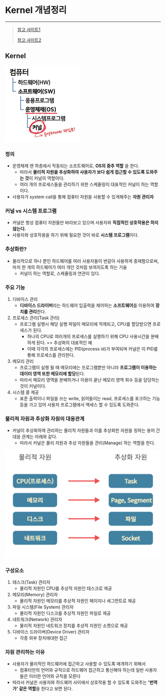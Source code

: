 # Kernel 개념정리 

---

>[참고 사이트1](https://kingofbackend.tistory.com/100)
>
>[참고 사이트2](https://5equal0.tistory.com/entry/Linux-Kernel-%EC%BB%A4%EB%84%90%EC%9D%98-%EA%B0%9C%EB%85%90%EA%B3%BC-%EC%BB%A4%EB%84%90%EC%9D%98-%EA%B5%AC%EC%A1%B0)

## Kernel

 <img src="./images/커널.png">

### 정의

- 운영체제 맨 하층에서 작동되는 소프트웨어로, **OS의 중추 역할** 을 한다.
  - 따라서 **물리적 자원을 추상화하여 사용자가 보다 쉽게 접근할 수 있도록 도와주는 것**이 커널의 역할이다. 
  - 여러 개의 프로세스들을 관리하기 위한 스케줄링이 대표적인 커널이 하는 역할이다. 
- 사용자가 system call을 통해 컴퓨터 자원을 사용할 수 있게해주는 **자원 관리자**

### 커널 vs 시스템 프로그램 

- 커널은 항상 컴퓨터 자원들만 바라보고 있으며 사용자와 **직접적인 상호작용은 하지 않는다.** 
- 사용자와 상호작용을 하기 위해 필요한 것이 바로 **시스템 프로그램**이다. 

### 추상화란?

- 물리적으로 하나 뿐인 하드웨어를 여러 사용자들이 번갈아 사용하게 중재함으로써, 마치 한 개의 하드웨어가 여러 개인 것처럼 보여지도록 하는 기술
  - 커널이 하는 역할로, 스케쥴링과 연관이 있다. 

### 주요 기능 

1. 디바이스 관리
   - **디바이스 드라이버**라는 하드웨어 입출력을 제어하는 **소프트웨어**를 이용하여 **장치를 관리**한다.
2. 프로세스 관리(Task 관리)
   - 프로그램 실행시 해당 실행 파일이 메모리에 적제되고, CPU를 할당받으면 프로세스가 된다. 
     - 하나의 CPU로 여러개의 프로세스를 실행하기 위해 CPU 사용시간을 분배하게 된다. => 추상화의 대표적인 예  
     - 이때 각각의 프로세스에는 PID(process id)가 부여되며 커널은 이 PID를 통해 프로세스를 관리한다. 
3. 메모리 관리
   - 프로그램이 실행 될 때 메모리에는 프로그램뿐만 아니라 **프로그램이 이용하는 데이터 영역 또한 메모리에 할당**된다. 
   - 따라서 메모리 영역을 분배하거나 이용이 끝난 메모리 영역 회수 등을 담당하는 것이 커널이다. 
4. 시스템 콜 제공
   - 표준 출력이나 파일을 쓰는 write, 읽어들이는 read, 프로세스를 포크하는 기능 등을 가고 있어 사용자 프로그램에서 액세스 할 수 있도록 도와준다. 

### 물리적 자원과 추상화 자원의 대응관계 

- 커널이 추상화하여 관리하는 물리적 자원들과 이를 추상화한 자원을 칭하는 용어 간 대응 관계는 아래와 같다. 
  - 따라서 커널은 물리 자원과 추상 자원들을 관리(Manage) 하는 역할을 한다.  

<img src="./images/커널의추상화관계.png" width="500">

### 구성요소

1. 태스크(Task) 관리자
   - 물리적 자원인 CPU를 추상적 자원인 태스크로 제공 
2. 메모리(Memory) 관리자 
   - 물리적 자원인 메모리를 추상적 자원인 페이지나 세그먼트로 제공
3. 파일 시스템(File System) 관리자 
   - 물리적 자원인 디스크를 추상적 자원인 파일로 제공
4. 네트워크(Network) 관리자
   - 물리적 자원인 네트워크 장치를 추상적 자원인 소켓으로 제공
5. 디바이스 드라이버(Device Driver) 관리자
   - 각종 외부 장치에대한 접근 

### 자원 관리하는 이유 

- 사용자가 물리적인 하드웨어에 접근하고 사용할 수 있도록 매개하기 위해서
  - 컴퓨터만의 언어와 규칙으로 하드웨어 접근하고 통신해야 하는데 일반 사용자들은 이러한 언어와 규칙을 모른다
- 따라서 커널은 사용자와 하드웨어 사이에서 상호작용 할 수 있도록 도와주는 **'번역가' 같은 역할**을 한다고 보면 된다. 